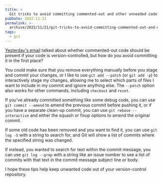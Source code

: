 ```yaml
---
title: >
  Git tricks to avoid committing commented-out and other unneeded code
pubDate: 2022-11-21
permalink: >-
  archive/2022/11/21/git-tricks-to-avoid-committing-commented-out-and-other-unneeded-code
tags:
  - git
---
```


[Yesterday's email](https://www.oliverdavies.uk/archive/2022/11/20/version-controlled-commented-out-code) talked about whether commented-out code should be present if your code is version-controlled, but how do you avoid committing it in the first place?

You could make sure that you remove everything manually before you stage and commit your changes, or I like to use `git add --patch` (or `git add -p`) to interactively stage my changes, allowing me to select which parts of files I want to include in my commit and ignore anything else. The `--patch` option also works for other commands, including  `checkout` and `reset`.

If you've already committed something like some debug code, you can use `git commit --amend` to amend the previous commit before pushing it, or if you have a separate clean-up commit, you can use `git rebase --interactive` and either the squash or fixup options to amend the original commit.

If some old code has been removed and you want to find it, you can use `git log -S` with a string to search for, and Git will show a list of commits where the specified string was changed.

If instead, you wanted to search for text within the commit message, you can use `git log --grep` with a string like an issue number to see a list of commits with that text in the commit message subject line or body.

I hope these tips help keep unwanted code out of your version-control repository.

